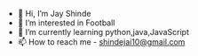 - 👋 Hi, I’m Jay Shinde
- 👀 I’m interested in Football
- 🌱 I’m currently learning python,java,JavaScript
- 📫 How to reach me - shindejai10@gmail.com

<!---
jayshinde10/jayshinde10 is a ✨ special ✨ repository because its `README.md` (this file) appears on your GitHub profile.
You can click the Preview link to take a look at your changes.
--->
